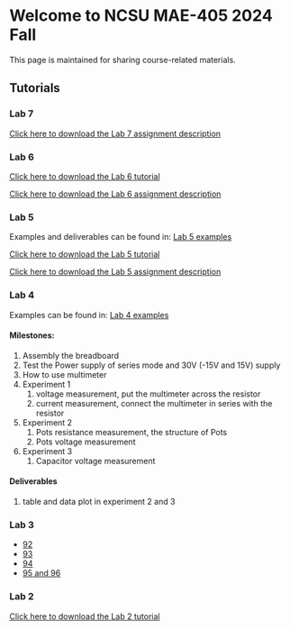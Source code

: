 # Welcome to NCSU MAE-405 2024 Fall
This page is maintained for sharing course-related materials.

## Tutorials

### Lab 7
[Click here to download the Lab 7 assignment description](Experiment%206—Building%20the%20PD%20Controller%20-%20Content.pdf)

### Lab 6
[Click here to download the Lab 6 tutorial](MAE405-Lab6.pdf)

[Click here to download the Lab 6 assignment description](Experiment%205—Performing%20Rate%20and%20Area%20Operations%20-%20Content.pdf)

### Lab 5

Examples and deliverables can be found in: [Lab 5 examples](./Lab5/Lab5_Examples.pdf)

[Click here to download the Lab 5 tutorial](MAE405-Lab5.pdf)

[Click here to download the Lab 5 assignment description](Experiment%204—Performing%20Algebraic%20Operations%20-%20Content.pdf)

### Lab 4

Examples can be found in: [Lab 4 examples](./Lab4/Examples.pdf)

#### Milestones:
1. Assembly the breadboard
2. Test the Power supply of series mode and 30V (-15V and 15V) supply
3. How to use multimeter
4. Experiment 1
      1. voltage measurement, put the multimeter across the resistor
      2. current measurement, connect the multimeter in series with the resistor
5. Experiment 2
      1. Pots resistance measurement, the structure of Pots
      2. Pots voltage measurement
6. Experiment 3
      1. Capacitor voltage measurement

#### Deliverables
1. table and data plot in experiment 2 and 3

### Lab 3 
- [92](92.pdf)
- [93](93.pdf)
- [94](94.pdf)
- [95 and 96](95%20and%2096.pdf)

### Lab 2
[Click here to download the Lab 2 tutorial](Lab2%20Tutorial%20-%20Xinlei.pdf)
